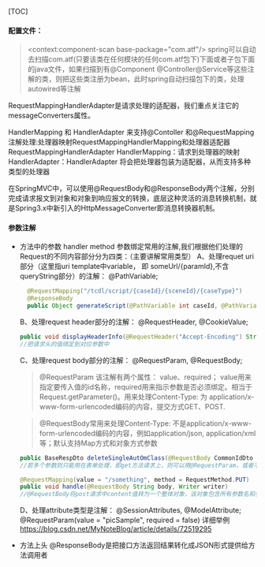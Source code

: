 [TOC]
#### 配置文件：
> <context:component-scan base-package="com.atf"/> spring可以自动去扫描com.atf(只要该类在任何模块的任何com.atf包下)下面或者子包下面的java文件，如果扫描到有@Component @Controller@Service等这些注解的类，则把这些类注册为bean，此时spring自动扫描包下的类，处理autowired等注解


RequestMappingHandlerAdapter是请求处理的适配器，我们重点关注它的messageConverters属性。

HandlerMapping 和 HandlerAdapter 来支持@Contoller 和@RequestMapping注解处理:处理器映射RequestMappingHandlerMapping和处理器适配器RequestMappingHandlerAdapter
HandlerMapping：请求到处理器的映射
HandlerAdapter：HandlerAdapter 将会把处理器包装为适配器，从而支持多种类型的处理器

在SpringMVC中，可以使用@RequestBody和@ResponseBody两个注解，分别完成请求报文到对象和对象到响应报文的转换，底层这种灵活的消息转换机制，就是Spring3.x中新引入的HttpMessageConverter即消息转换器机制。

#### 参数注解
- 方法中的参数
  handler method 参数绑定常用的注解,我们根据他们处理的Request的不同内容部分分为四类：（主要讲解常用类型）
  A、处理requet uri 部分（这里指uri template中variable， 即 someUrl/{paramId},不含queryString部分）的注解：  @PathVariable;
    ```java
      @RequestMapping("/tcdl/script/{caseId}/{sceneId}/{caseType}")
      @ResponseBody
      public Object generateScript(@PathVariable int caseId, @PathVariable int sceneId, @PathVariable int caseType) throws Exception
    ```
  B、处理request header部分的注解：   @RequestHeader, @CookieValue;
    ```Java
    public void displayHeaderInfo(@RequestHeader("Accept-Encoding") String encoding,  @RequestHeader("Keep-Alive") long keepAlive)
    //把请求头的值绑定到对应参数中
    ```
  C、处理request body部分的注解： @RequestParam,  @RequestBody;
    > @RequestParam 该注解有两个属性： value、required； value用来指定要传入值的id名称，required用来指示参数是否必须绑定。相当于Request.getParameter()。用来处理Content-Type: 为 application/x-www-form-urlencoded编码的内容，提交方式GET、POST.
    
    > @RequestBody常用来处理Content-Type: 不是application/x-www-form-urlencoded编码的内容，例如application/json, application/xml等；默认支持Map方式和对象方式参数
    ```Java
    public BaseRespDto deleteSingleAutOmClass(@RequestBody CommonIdDto commonIdDto,@RequestParam(value = "picSample", required = false)) throws Throwable
    //若多个参数则只能用在表单处理，即get方法请求上，则可以用@RequestParam，或者不用@RequestParam。但不能用在post方法上

    @RequestMapping(value = "/something", method = RequestMethod.PUT)  
    public void handle(@RequestBody String body, Writer writer)
    //@RequestBody将post请求中content值转为一个整体对象，该对象包含所有参数名和参数值，所以接口方法必须也是一个参数完全接收所有参数名和参数值。通常可选类型有：Map、JSONObject和JavaBean，JSONObject相对于Map，其取值方法更灵活。
    ```
  D、处理attribute类型是注解： @SessionAttributes, @ModelAttribute;
  @RequestParam(value = "picSample", required = false)
  详细举例<https://blog.csdn.net/MyNoteBlog/article/details/72519295>
- 方法上头
@ResponseBody是把接口方法返回结果转化成JSON形式提供给方法调用者
